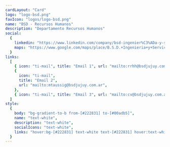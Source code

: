 ```yaml
---
cardLayout: "Card"
logo: "logo-bsd.png"
favIcon: "logos/logo-bsd.png"
name: "BSD - Recursos Humanos"
description: "Departamento Recursos Humanos"
social:
  {
    linkedin: "https://www.linkedin.com/company/bsd-ingenier%C3%ADa-y-servicios/",
    maps: "https://www.google.com/maps/place/B.S.D.+Ingenieria+y+Servicios/@-24.2216356,-65.2591177,17z/data=!4m6!3m5!1s0x941b06419e4dd54b:0x5651279263e48a5b!8m2!3d-24.2217637!4d-65.2571147!16s%2Fg%2F11g6p36njg?entry=ttu",
  }
links:
  [
    { icon: "ti-mail", title: "Email 1", url: "mailto:rrhh@bsdjujuy.com.ar" },
    {
      icon: "ti-mail",
      title: "Email 2",
      url: "mailto:mtaussig@bsdjujuy.com.ar",
    },
    { icon: "ti-mail", title: "Email 3", url: "mailto:cv@bsdjujuy.com.ar" },
  ]
style:
  {
    body: "bg-gradient-to-b from-[#222831] to-[#00adb5]",
    name: "text-white",
    description: "text-white",
    socialIcons: "text-white",
    links: "hover:bg-[#222831] text-white text-[#222831] hover:text-white",
  }
---
```

